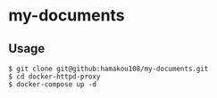 # my-documents

## Usage

```
$ git clone git@github:hamakou108/my-documents.git
$ cd docker-httpd-proxy
$ docker-compose up -d
```

